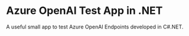 # Azure OpenAI Test App in .NET

A useful small app to test Azure OpenAI Endpoints developed in C#.NET.
